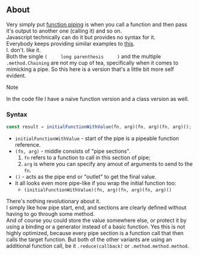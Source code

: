 ## About     
Very simply put [function piping](https://en.wikipedia.org/wiki/Pipeline_(software)#:~:text=The%20name%20%22pipeline%22%20comes%20from,byte%20streams%20as%20data%20objects.) is when you call a function and then pass it's output to another one (calling it) and so on.      
Javascript technically can do it but provides no syntax for it.      
Everybody keeps providing similar examples to [this](https://medium.com/@ian_grubb/function-piping-in-javascript-a125b0876a2b).      
I. don't. like it.        
Both the single `(     long parenthesis     )` and the multiple `.method.Chaining` are not my cup of tea, specifically when it comes to mimicking a pipe. So this here is a version that's a little bit more self evident.          
> [!NOTE]
> In the code file I have a naive function version and a class version as well.         
### Syntax        
```javascript      
const result = initialFunctionWithValue(fn, arg)(fn, arg)(fn, arg)();
```    

- `initialFunctionWithValue` - start of the pipe is a pipeable function reference.
- `(fn, arg)` - middle consists of "pipe sections".
  1. `fn` refers to a function to call in this section of pipe;
  2. `arg` is where you can specify any amout of arguments to send to the `fn`.
- `()` - acts as the pipe end or "outlet" to get the final value.
- it all looks even more pipe-like if you wrap the initial function too:
  - `(initialFunctionWithValue)(fn, arg)(fn, arg)(fn, arg)()`

There's nothing revolutionary about it.      
I simply like how pipe start, end, and sections are clearly defined without having to go through some method.     
And of course you could store the value somewhere else, or protect it by using a binding or a generator instead of a basic function. 
Yes this is not highly optimized, because every pipe section is a function call that then calls the target function.
But both of the other variants are using an additional function call, be it `.reduce(callback)` or `.method.method.method`.
